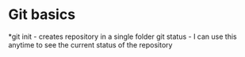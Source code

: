 # Git basics
*git init - creates repository in a single folder
git status - I can use this anytime to see the current status of the repository